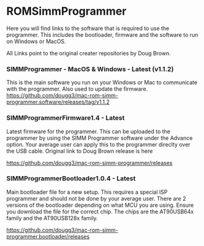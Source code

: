 # ROMSimmProgrammer

Here you will find links to the software that is required to use the programmer. This includes the bootloader, firmware and the software to run on Windows or MacOS.

All Links point to the original creater repositories by Doug Brown.

### SIMMProgrammer - MacOS & Windows - Latest (v1.1.2)
This is the main software you run on your Windows or Mac to communicate with the programmer. Also used to update the firmware.
https://github.com/dougg3/mac-rom-simm-programmer.software/releases/tag/v1.1.2

### SIMMProgrammerFirmware1.4 - Latest
Latest firmware for the programmer. This can be uploaded to the programmer by using the SIMM Programmer software under the Advance option. Your average user can apply this to the programmer direclty over the USB cable. Original link to Doug Brown release is here 

https://github.com/dougg3/mac-rom-simm-programmer/releases

### SIMMProgrammerBootloader1.0.4 - Latest
Main bootloader file for a new setup. This requires a special ISP programmer and should not be done by your average user. There are 2 versions of the bootloader depending on what MCU you are using. Ensure you download the file for the correct chip. The chips are the AT90USB64x family and the AT90USB128x family.

https://github.com/dougg3/mac-rom-simm-programmer.bootloader/releases
